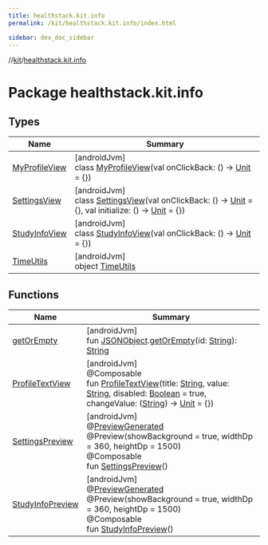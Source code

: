 ```yaml
---
title: healthstack.kit.info
permalink: /kit/healthstack.kit.info/index.html

sidebar: dev_doc_sidebar
---
```

//[kit](../../index.html)/[healthstack.kit.info](index.html)



# Package healthstack.kit.info



## Types


| Name | Summary |
|---|---|
| [MyProfileView](-my-profile-view/index.html) | [androidJvm]<br>class [MyProfileView](-my-profile-view/index.html)(val onClickBack: () -&gt; [Unit](https://kotlinlang.org/api/latest/jvm/stdlib/kotlin/-unit/index.html) = {}) |
| [SettingsView](-settings-view/index.html) | [androidJvm]<br>class [SettingsView](-settings-view/index.html)(val onClickBack: () -&gt; [Unit](https://kotlinlang.org/api/latest/jvm/stdlib/kotlin/-unit/index.html) = {}, val initialize: () -&gt; [Unit](https://kotlinlang.org/api/latest/jvm/stdlib/kotlin/-unit/index.html) = {}) |
| [StudyInfoView](-study-info-view/index.html) | [androidJvm]<br>class [StudyInfoView](-study-info-view/index.html)(val onClickBack: () -&gt; [Unit](https://kotlinlang.org/api/latest/jvm/stdlib/kotlin/-unit/index.html) = {}) |
| [TimeUtils](-time-utils/index.html) | [androidJvm]<br>object [TimeUtils](-time-utils/index.html) |


## Functions


| Name | Summary |
|---|---|
| [getOrEmpty](get-or-empty.html) | [androidJvm]<br>fun [JSONObject](https://developer.android.com/reference/kotlin/org/json/JSONObject.html).[getOrEmpty](get-or-empty.html)(id: [String](https://kotlinlang.org/api/latest/jvm/stdlib/kotlin/-string/index.html)): [String](https://kotlinlang.org/api/latest/jvm/stdlib/kotlin/-string/index.html) |
| [ProfileTextView](-profile-text-view.html) | [androidJvm]<br>@Composable<br>fun [ProfileTextView](-profile-text-view.html)(title: [String](https://kotlinlang.org/api/latest/jvm/stdlib/kotlin/-string/index.html), value: [String](https://kotlinlang.org/api/latest/jvm/stdlib/kotlin/-string/index.html), disabled: [Boolean](https://kotlinlang.org/api/latest/jvm/stdlib/kotlin/-boolean/index.html) = true, changeValue: ([String](https://kotlinlang.org/api/latest/jvm/stdlib/kotlin/-string/index.html)) -&gt; [Unit](https://kotlinlang.org/api/latest/jvm/stdlib/kotlin/-unit/index.html) = {}) |
| [SettingsPreview](-settings-preview.html) | [androidJvm]<br>@[PreviewGenerated](../healthstack.kit.annotation/-preview-generated/index.html)<br>@Preview(showBackground = true, widthDp = 360, heightDp = 1500)<br>@Composable<br>fun [SettingsPreview](-settings-preview.html)() |
| [StudyInfoPreview](-study-info-preview.html) | [androidJvm]<br>@[PreviewGenerated](../healthstack.kit.annotation/-preview-generated/index.html)<br>@Preview(showBackground = true, widthDp = 360, heightDp = 1500)<br>@Composable<br>fun [StudyInfoPreview](-study-info-preview.html)() |

